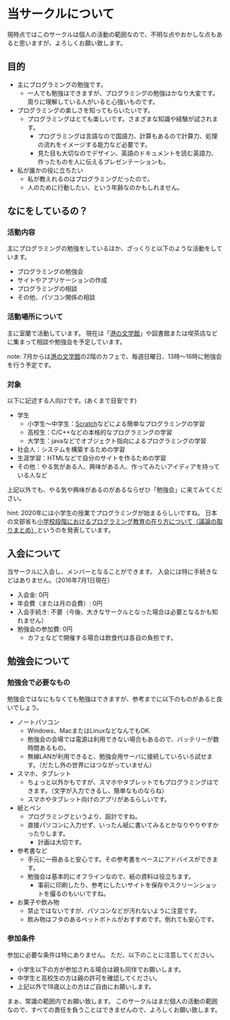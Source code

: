 # 当サークルについて
現時点ではこのサークルは個人の活動の範囲なので、不明な点やおかしな点もあると思いますが、よろしくお願い致します。

## 目的
- 主にプログラミングの勉強です。
  - 一人でも勉強はできますが、プログラミングの勉強はかなり大変です。周りに理解している人がいると心強いものです。
- プログラミングの楽しさを知ってもらいたいです。
  - プログラミングはとても楽しいです。さまざまな知識や経験が試されます。
    - プログラミングは言語なので国語力、計算もあるので計算力、処理の流れをイメージする能力など必要です。
    - 見た目も大切なのでデザイン、英語のドキュメントを読む英語力、作ったものを人に伝えるプレゼンテーションも。
- 私が誰かの役に立ちたい
  - 私が教えれるのはプログラミングだったので。
  - 人のために行動したい、という年齢なのかもしれません。


## なにをしているの？

### 活動内容
主にプログラミングの勉強をしているほか、ざっくりと以下のような活動をしています。

- プログラミングの勉強会
- サイトやアプリケーションの作成
- プログラミングの相談
- その他、パソコン関係の相談


### 活動場所について
主に室蘭で活動しています。
現在は「[港の文学館]」や図書館または喫茶店などに集まって相談や勉強会を予定しています。

note: 7月からは[港の文学館]の2階のカフェで、毎週日曜日、13時～16時に勉強会を行う予定です。

[港の文学館]:http://www.city.muroran.lg.jp/main/shisetsu/minatonobungakukan.html


### 対象
以下に記述する人向けです。(あくまで目安です)

- 学生
  - 小学生～中学生：[Scratch]などによる簡単なプログラミングの学習
  - 高校生：C/C++などの本格的なプログラミングの学習
  - 大学生：javaなどでオブジェクト指向によるプログラミングの学習
- 社会人：システムを構築するための学習
- 生涯学習：HTMLなどで自分のサイトを作るための学習
- その他：やる気がある人、興味がある人、作ってみたいアイディアを持っている人など

上記以外でも、やる気や興味があるのがあるならぜひ「勉強会」に来てみてください。

hint:
2020年には小学生の授業でプログラミングが始まるらしいですね。
日本の文部省も[小学校段階におけるプログラミング教育の在り方について（議論の取りまとめ）](http://www.mext.go.jp/b_menu/shingi/chousa/shotou/122/attach/1372525.htm)というのを発表しています。

[Scratch]:https://scratch.mit.edu/


## 入会について
当サークルに入会し、メンバーとなることができます。
入会には特に手続きなどはありません。（2016年7月1日現在）

- 入会金: 0円
- 年会費（または月の会費）: 0円
- 入会手続き: 不要（今後、大きなサークルとなった場合は必要となるかも知れません）
- 勉強会の参加費: 0円
  - カフェなどで開催する場合は飲食代は各自の負担です。


## 勉強会について

### 勉強会で必要なもの
勉強会ではなにもなくても勉強はできますが、参考までに以下のものがあると良いでしょう。

- ノートパソコン
  - Windows、MacまたはLinuxなどなんでもOK.
  - 勉強会の会場では電源は利用できない場合もあるので、バッテリーが数時間あるもの。
  - 無線LANが利用できると、勉強会用サーバに接続していろいろ試せます。（だたし外の世界にはつながっていません）
- スマホ、タブレット
  - ちょっと以外かもですが、スマホやタブレットでもプログラミングはできます。（文字が入力できるし、簡単なものならね）
  - スマホやタブレット向けのアプリがあるらしいです。
- 紙とペン
  - プログラミングというより、設計ですね。
  - 直接パソコンに入力せず、いったん紙に書いてみるとかなりやりやすかったりします。
    - 計画は大切です。
- 参考書など
  - 手元に一冊あると安心です。その参考書をベースにアドバイスができます。
  - 勉強会は基本的にオフラインなので、紙の資料は役立ちます。
    - 事前に印刷したり、参考にしたいサイトを保存やスクリーンショットを撮るのもいいですね。
- お菓子や飲み物
  - 禁止ではないですが、パソコンなどが汚れないように注意です。
  - 飲み物はフタのあるペットボトルがおすすめです。倒れても安心です。

### 参加条件
参加に必要な条件は特にありません。
ただ、以下のことに注意してください。

- 小学生以下の方が参加される場合は親も同伴でお願いします。
- 中学生と高校生の方は親の許可を確認してください。
- 上記以外で18歳以上の方はご自由にお願いします。

まぁ、常識の範囲内でお願い致します。
このサークルはまだ個人の活動の範囲なので、すべての責任を負うことはできませんので、よろしくお願い致します。


